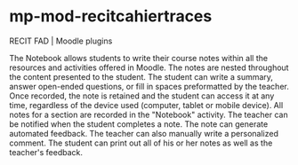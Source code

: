 # mp-mod-recitcahiertraces
RECIT FAD | Moodle plugins

The Notebook allows students to write their course notes within all the resources and activities offered in Moodle. The notes are nested throughout the content presented to the student. The student can write a summary, answer open-ended questions, or fill in spaces preformatted by the teacher. Once recorded, the note is retained and the student can access it at any time, regardless of the device used (computer, tablet or mobile device). All notes for a section are recorded in the "Notebook" activity. The teacher can be notified when the student completes a note. The note can generate automated feedback. The teacher can also manually write a personalized comment. The student can print out all of his or her notes as well as the teacher's feedback.
